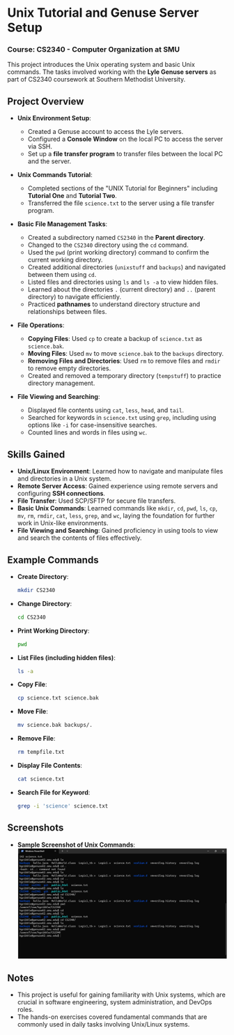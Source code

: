 # Unix Tutorial and Genuse Server Setup
### Course: CS2340 - Computer Organization at SMU

This project introduces the Unix operating system and basic Unix commands. The tasks involved working with the **Lyle Genuse servers** as part of CS2340 coursework at Southern Methodist University.

## Project Overview
- **Unix Environment Setup**: 
  - Created a Genuse account to access the Lyle servers.
  - Configured a **Console Window** on the local PC to access the server via SSH.
  - Set up a **file transfer program** to transfer files between the local PC and the server.

- **Unix Commands Tutorial**:
  - Completed sections of the "UNIX Tutorial for Beginners" including **Tutorial One** and **Tutorial Two**.
  - Transferred the file `science.txt` to the server using a file transfer program.

- **Basic File Management Tasks**:
  - Created a subdirectory named `CS2340` in the **Parent directory**.
  - Changed to the `CS2340` directory using the `cd` command.
  - Used the `pwd` (print working directory) command to confirm the current working directory.
  - Created additional directories (`unixstuff` and `backups`) and navigated between them using `cd`.
  - Listed files and directories using `ls` and `ls -a` to view hidden files.
  - Learned about the directories `.` (current directory) and `..` (parent directory) to navigate efficiently.
  - Practiced **pathnames** to understand directory structure and relationships between files.

- **File Operations**:
  - **Copying Files**: Used `cp` to create a backup of `science.txt` as `science.bak`.
  - **Moving Files**: Used `mv` to move `science.bak` to the `backups` directory.
  - **Removing Files and Directories**: Used `rm` to remove files and `rmdir` to remove empty directories.
  - Created and removed a temporary directory (`tempstuff`) to practice directory management.

- **File Viewing and Searching**:
  - Displayed file contents using `cat`, `less`, `head`, and `tail`.
  - Searched for keywords in `science.txt` using `grep`, including using options like `-i` for case-insensitive searches.
  - Counted lines and words in files using `wc`.

## Skills Gained
- **Unix/Linux Environment**: Learned how to navigate and manipulate files and directories in a Unix system.
- **Remote Server Access**: Gained experience using remote servers and configuring **SSH connections**.
- **File Transfer**: Used SCP/SFTP for secure file transfers.
- **Basic Unix Commands**: Learned commands like `mkdir`, `cd`, `pwd`, `ls`, `cp`, `mv`, `rm`, `rmdir`, `cat`, `less`, `grep`, and `wc`, laying the foundation for further work in Unix-like environments.
- **File Viewing and Searching**: Gained proficiency in using tools to view and search the contents of files effectively.

## Example Commands
- **Create Directory**:
  ```bash
  mkdir CS2340
  ```
- **Change Directory**:
  ```bash
  cd CS2340
  ```
- **Print Working Directory**:
  ```bash
  pwd
  ```
- **List Files (including hidden files)**:
  ```bash
  ls -a
  ```
- **Copy File**:
  ```bash
  cp science.txt science.bak
  ```
- **Move File**:
  ```bash
  mv science.bak backups/.
  ```
- **Remove File**:
  ```bash
  rm tempfile.txt
  ```
- **Display File Contents**:
  ```bash
  cat science.txt
  ```
- **Search File for Keyword**:
  ```bash
  grep -i 'science' science.txt
  ```

## Screenshots
- **Sample Screenshot of Unix Commands**:
  ![Unix Commands Screenshot](screenshots/unix_commands.png)


## Notes
- This project is useful for gaining familiarity with Unix systems, which are crucial in software engineering, system administration, and DevOps roles.
- The hands-on exercises covered fundamental commands that are commonly used in daily tasks involving Unix/Linux systems.
